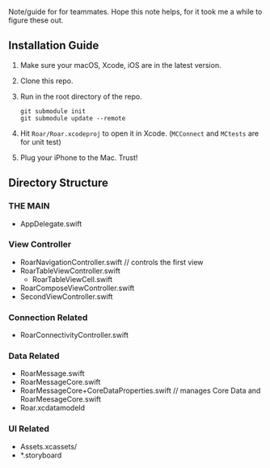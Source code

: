 Note/guide for for teammates. Hope this note helps, for it took me a while to figure these out.

## Installation Guide

1. Make sure your macOS, Xcode, iOS are in the latest version.
2. Clone this repo.
3. Run in the root directory of the repo.

	```
	git submodule init
	git submodule update --remote
	```

4. Hit `Roar/Roar.xcodeproj` to open it in Xcode.
(`MCConnect` and `MCtests` are for unit test)

5. Plug your iPhone to the Mac. Trust!

## Directory Structure
### THE MAIN
* AppDelegate.swift

### View Controller
* RoarNavigationController.swift // controls the first view
* RoarTableViewController.swift
	* RoarTableViewCell.swift
* RoarComposeViewController.swift
* SecondViewController.swift

### Connection Related
* RoarConnectivityController.swift

### Data Related
* RoarMessage.swift
* RoarMessageCore.swift
* RoarMessageCore+CoreDataProperties.swift // manages Core Data and RoarMeesageCore.swift
* Roar.xcdatamodeld

### UI Related
* Assets.xcassets/
* *.storyboard
